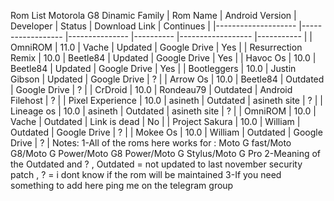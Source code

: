 Rom List Motorola G8 Dinamic Family
| Rom Name           	| Android Version  	| Developer     	| Status   	| Download Link    	| Continues 	|
|--------------------	|------------------	|---------------	|----------	|------------------	|-----------	|
| OmniROM            	| 11.0             	| Vache         	| Updated  	| Google Drive     	| Yes       	|
| Resurrection Remix 	| 10.0             	| Beetle84      	| Updated  	| Google Drive     	| Yes       	|
| Havoc Os           	| 10.0             	| Beetle84      	| Updated  	| Google Drive     	| Yes       	|
| Bootleggers        	| 10.0             	| Justin Gibson 	| Updated  	| Google Drive     	| ?         	|
| Arrow Os           	| 10.0             	| Beetle84      	| Outdated 	| Google Drive     	| ?         	|
| CrDroid            	| 10.0             	| Rondeau79     	| Outdated 	| Android Filehost 	| ?         	|
| Pixel Experience   	| 10.0             	| asineth       	| Outdated 	| asineth site     	| ?         	|
| Lineage os         	| 10.0             	| asineth       	| Outdated 	| asineth site     	| ?         	|
| OmniROM            	| 10.0             	| Vache         	| Outdated 	| Link is dead     	| No        	|
| Project Sakura     	| 10.0             	| William       	| Outdated 	| Google Drive     	| ?         	|
| Mokee Os           	| 10.0             	| William       	| Outdated 	| Google Drive     	| ?         	|
Notes:
1-All of the roms here works for : Moto G fast/Moto G8/Moto G Power/Moto G8 Power/Moto G Stylus/Moto G Pro
2-Meaning of the Outdated and ? , Outdated = not updated to last november security patch , ? = i dont know if the rom will be maintained
3-If you need something to add here ping me on the telegram group